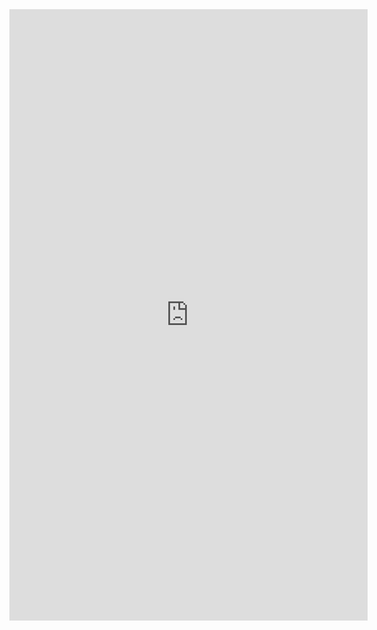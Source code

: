 <iframe
  src="https://docs.google.com/forms/d/e/1FAIpQLSfvpQ4PEab54Km389dwxPynrE3aEwuFJq4E49sTfT0xsav5kQ/viewform?embedded=true"
  width="640"
  height="1090"
  frameborder="0"
  marginheight="0"
  marginwidth="0">
    Loading…
</iframe>
